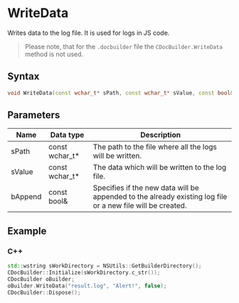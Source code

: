 # WriteData

Writes data to the log file. It is used for logs in JS code.

> Please note, that for the `.docbuilder` file the `CDocBuilder.WriteData` method is not used.

## Syntax

```cpp
void WriteData(const wchar_t* sPath, const wchar_t* sValue, const bool& bAppend);
```

## Parameters

| **Name** | **Data type**  | **Description**                                                                                            |
| -------- | -------------- | ---------------------------------------------------------------------------------------------------------- |
| sPath    | const wchar_t* | The path to the file where all the logs will be written.                                                   |
| sValue   | const wchar_t* | The data which will be written to the log file.                                                            |
| bAppend  | const bool&    | Specifies if the new data will be appended to the already existing log file or a new file will be created. |

## Example

### C++

```cpp
std::wstring sWorkDirectory = NSUtils::GetBuilderDirectory();
CDocBuilder::Initialize(sWorkDirectory.c_str());
CDocBuilder oBuilder;
oBuilder.WriteData("result.log", "Alert!", false);
CDocBuilder::Dispose();
```
